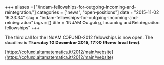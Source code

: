 +++
aliases = ["/indam-fellowships-for-outgoing-incoming-and-reintegration/"]
categories = ["news", "open-positions"]
date = "2015-11-02 16:33:34"
slug = "indam-fellowships-for-outgoing-incoming-and-reintegration"
tags = []
title = "INdAM Outgoing, Incoming and Reintegration fellowships"
+++

The third call for the INdAM COFUND-2012 fellowships is now open. The
deadline is **Thursday 10 December 2015, 17:00 (Rome local time)**.

[https://cofund.altamatematica.it/2012/main/website](https://cofund.altamatematica.it/2012/main/website)
